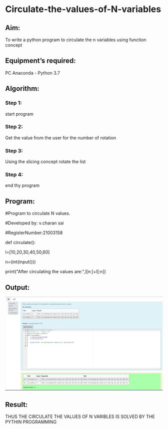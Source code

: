 # Circulate-the-values-of-N-variables
## Aim:
To write a python program to circulate the n variables using function concept
## Equipment’s required:
PC
Anaconda - Python 3.7
## Algorithm: 
### Step 1: 
start program 
### Step 2: 
Get the value from the user for the number of rotation
### Step 3: 
Using the slicing concept rotate the list
### Step 4:
end thy program

## Program:
#Program to circulate N values.

#Developed by: v.charan sai

#RegisterNumber:21003158

def circulate():

   l=[10,20,30,40,50,60]

   n=(int(input()))

   
   print("After circulating the values are:",l[n:]+l[:n])
    


## Output:
![output](https://github.com/charansai0/Circulate-the-values-of-N-variables/blob/main/Screenshot%20(114).png?raw=true)

## Result:
THUS THE CIRCULATE THE VALUES OF N VARIBLES IS SOLVED BY THE PYTHIN PROGRAMMING
